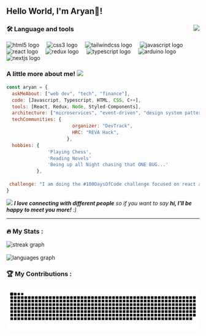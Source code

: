 <h2 align="left">Hello World, I'm Aryan👋!</h2>

###


<img align="right" height="150" src="https://media0.giphy.com/media/5xtDarFAb9dyCRGpAnC/giphy.gif?cid=ecf05e47lmliuvsoxl40q29azvhdvfivm3ze3tulcq2nnipf&ep=v1_gifs_search&rid=giphy.gif&ct=g"  />

###
<h3 align="left">🛠 Language and tools</h3>


<div align="left">
  <img src="https://cdn.jsdelivr.net/gh/devicons/devicon/icons/html5/html5-original.svg" height="40" alt="html5 logo"  />
  <img width="12" />
  <img src="https://cdn.jsdelivr.net/gh/devicons/devicon/icons/css3/css3-original.svg" height="40" alt="css3 logo"  />
  <img width="12" />
  <img src="https://cdn.jsdelivr.net/gh/devicons/devicon/icons/tailwindcss/tailwindcss-original-wordmark.svg" height="40" alt="tailwindcss logo"  />
  <img width="12" />
  <img src="https://cdn.jsdelivr.net/gh/devicons/devicon/icons/javascript/javascript-original.svg" height="40" alt="javascript logo"  />
  <img width="12" />
  <img src="https://cdn.jsdelivr.net/gh/devicons/devicon/icons/react/react-original.svg" height="40" alt="react logo"  />
  <img width="12" />
  <img src="https://cdn.jsdelivr.net/gh/devicons/devicon/icons/redux/redux-original.svg" height="40" alt="redux logo"  />
  <img width="12" />
  <img src="https://cdn.jsdelivr.net/gh/devicons/devicon/icons/typescript/typescript-original.svg" height="40" alt="typescript logo"  />
  <img width="12" />
  <img src="https://cdn.jsdelivr.net/gh/devicons/devicon/icons/arduino/arduino-original.svg" height="40" alt="arduino logo"  />
  <img width="12" />
  <img src="https://cdn.jsdelivr.net/gh/devicons/devicon/icons/nextjs/nextjs-original.svg" height="40" alt="nextjs logo"  />
</div>

###


### A little more about me! <img src="https://media.giphy.com/media/VgCDAzcKvsR6OM0uWg/giphy.gif" width="50">   

```javascript
const aryan = {
  askMeAbout: ["web dev", "tech", "finance"],
  code: [Javascript, Typescript, HTML, CSS, C++],
  tools: [React, Redux, Node, Styled-Components],
  architecture: ["microservices", "event-driven", "design system pattern"],
  techCommunities: {
                        organizer: "DevTrack",
                        HRC: "REVA Hack",
                      },
  hobbies: {
               'Playing Chess',
   	           'Reading Novels'
               'Being up all Night chasing that ONE BUG...'
           },

 challenge: "I am doing the #100DaysOfCode challenge focused on react and nextjs"
}
```
<img src="https://media.giphy.com/media/LnQjpWaON8nhr21vNW/giphy.gif" width="60"> <em><b>I love connecting with different people</b> so if you want to say <b>hi, I'll be happy to meet you more!</b> :)</em>

---


<h3 align="left">🔥   My Stats :</h3>
<div align="left">
  <img src="https://streak-stats.demolab.com?user=RandomThacker&locale=en&mode=daily&theme=dark&hide_border=false&border_radius=5&order=3" height="220" alt="streak graph"  />
</div>
<br>

<div align="left">
  <img src="https://github-readme-stats.vercel.app/api/top-langs?username=RandomThacker&locale=en&hide_title=false&layout=compact&card_width=320&langs_count=5&theme=dracula&hide_border=false" height="150" alt="languages graph"  />
</div>



<h3 align="left">🏆   My Contributions :</h3>

###
<img src="https://raw.githubusercontent.com/RandomThacker/RandomThacker/output/snake.svg" alt="Snake animation" />

###


